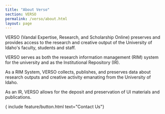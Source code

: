```yaml
---
title: "About Verso"
section: VERSO
permalink: /verso/about.html
layout: page
---
```


VERSO (Vandal Expertise, Research, and Scholarship Online) preserves and provides access to the research and creative output of the University of Idaho's faculty, students and staff.

VERSO serves as both the research information management (RIM) system for the university and as the Institutional Repository (IR). 

As a RIM System, VERSO collects, publishes, and preserves  data about research outputs and creative activity emanating from the University of Idaho. 

As an IR, VERSO allows for the deposit and preservation of UI materials and publications. 

{ include feature/button.html text="Contact Us"}
